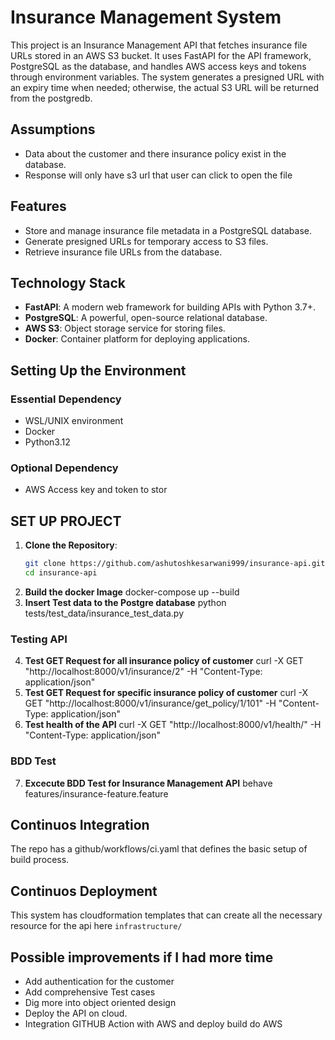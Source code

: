# Insurance Management System

This project is an Insurance Management API that fetches insurance file URLs stored in an AWS S3 bucket. It uses FastAPI for the API framework, PostgreSQL as the database, and handles AWS access keys and tokens through environment variables. The system generates a presigned URL with an expiry time when needed; otherwise, the actual S3 URL will be returned from the postgredb.

## Assumptions
- Data about the customer and there insurance policy exist in the database.
- Response will only have s3 url that user can click to open the file
## Features

- Store and manage insurance file metadata in a PostgreSQL database.
- Generate presigned URLs for temporary access to S3 files.
- Retrieve insurance file URLs from the database.

## Technology Stack

- **FastAPI**: A modern web framework for building APIs with Python 3.7+.
- **PostgreSQL**: A powerful, open-source relational database.
- **AWS S3**: Object storage service for storing files.
- **Docker**: Container platform for deploying applications.

## Setting Up the Environment
### Essential Dependency
- WSL/UNIX environment
- Docker
- Python3.12

### Optional Dependency
- AWS Access key and token to stor

## SET UP PROJECT
1. **Clone the Repository**:
   ```bash
   git clone https://github.com/ashutoshkesarwani999/insurance-api.git
   cd insurance-api
2. **Build the docker Image**
   docker-compose up --build
3. **Insert Test data to the Postgre database**
   python tests/test_data/insurance_test_data.py

### Testing API
4. **Test GET Request for all insurance policy of customer**
   curl -X GET "http://localhost:8000/v1/insurance/2" -H "Content-Type: application/json"
5. **Test GET Request for specific insurance policy of customer**
   curl -X GET "http://localhost:8000/v1/insurance/get_policy/1/101" -H "Content-Type: application/json"
6. **Test health of the API**
   curl -X GET "http://localhost:8000/v1/health/" -H "Content-Type: application/json"


### BDD Test
7. **Excecute BDD Test for Insurance Management API**
   behave features/insurance-feature.feature

## Continuos Integration
The repo has a github/workflows/ci.yaml that defines the basic setup of build process.

## Continuos Deployment
This system has cloudformation templates that can create all the necessary resource for the api here
`infrastructure/`

## Possible improvements if I had more time
- Add authentication for the customer
- Add comprehensive Test cases
- Dig more into object oriented design
- Deploy the API on cloud.
- Integration GITHUB Action with AWS and deploy build do AWS

